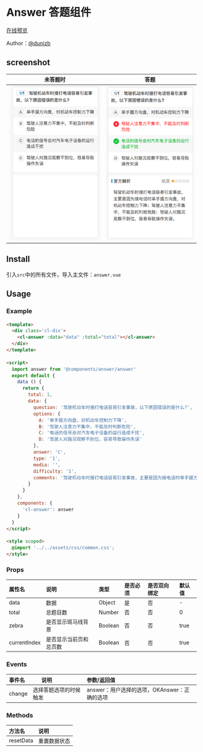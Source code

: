 # Answer 答题组件

[在线预览](http://h5kjz.chelun.com/2017/public-vue-components/answer.html)

Author：[@dunizb](https://github.com/dunizb)

## screenshot
| 未答题时 | 答题  |
|:-------:|:------:|
|![screenshot_0.png](screenshot_0.png)|![screenshot_1.png](screenshot_1.png)|


## Install
引入`src`中的所有文件，导入主文件：`answer.vue`

## Usage

### Example
```html
<template>
  <div class='cl-div'>
    <cl-answer :data="data" :total="total"></cl-answer>
  </div>
</template>

<script>
  import answer from '@components/answer/answer'
  export default {
    data () {
      return {
        total: 1,
        data: {
          question: '驾驶机动车时接打电话容易引发事故，以下原因错误的是什么?',
          options: {
            A: '单手握方向盘，对机动车控制力下降',
            B: '驾驶人注意力不集中，不能及时判断危险',
            C: '电话的信号会对汽车电子设备的运行造成干扰',
            D: '驾驶人对路况观察不到位，容易导致操作失误'
          },
          answer: 'C',
          type: '1',
          media: '',
          difficulty: '1',
          comments: '驾驶机动车时接打电话容易引发事故，主要是因为接电话时单手握方向盘，对机动车控制力下降；驾驶人注意力不集中，不能及时判断危险；驾驶人对路况观察不到位，容易导致操作失误。'
        }
      }
    },
    components: {
      'cl-answer': answer
    }
  }
</script>

<style scoped>
  @import '../../assets/css/common.css';
</style>
```

### Props
|属性名   |       说明    |  类型    |是否必须|是否双向绑定|默认值|
|:------|:--------------|:--------|:------|:-------|:-----|
|data   |数据            |Object   |是     |否      | -  |
|total  |总题目数         |Number   |否     |否      | 0  |
|zebra  |是否显示斑马线背景 |Boolean  |否     |否      | true |
|currentIndex |是否显示当前页和总页数|Boolean |否     |否    | true|

### Events
|事件名 |       说明      |  参数/返回值          |
|:------|:--------------|:--------------|
|change | 选择答题选项的时候触发 | answer：用户选择的选项，OKAnswer：正确的选项  |

### Methods
|方法名 |       说明    |
|:------|:--------------|
|resetData |重置数据状态 |
